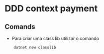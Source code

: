 # DDD context payment

## Comands
- Para criar uma class lib utilizar o comando
```bash
    dotnet new classlib
```